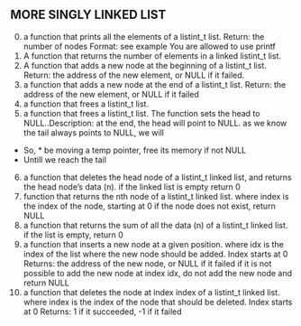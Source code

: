 ## MORE SINGLY LINKED LIST

0. a function that prints all the elements of a listint_t list.
Return: the number of nodes
Format: see example
You are allowed to use printf
1. A function that returns the number of elements in a linked listint_t list.
2. A function that adds a new node at the beginning of a listint_t list.
Return: the address of the new element, or NULL if it failed.
3. a function that adds a new node at the end of a listint_t list.
Return: the address of the new element, or NULL if it failed
4. a function that frees a listint_t list.
5.  a function that frees a listint_t list.
The function sets the head to NULL..Description: at the end, the head will point to NULL.
 as we know the tail always points to NULL, we will
 * So, * be moving a temp pointer, free its memory if not NULL
 * Untill we reach the tail
6. a function that deletes the head node of a listint_t linked list, and returns the head node’s data (n).
if the linked list is empty return 0
7. function that returns the nth node of a listint_t linked list.
where index is the index of the node, starting at 0
if the node does not exist, return NULL
8. a function that returns the sum of all the data (n) of a listint_t linked list.
if the list is empty, return 0
9. a function that inserts a new node at a given position.
where idx is the index of the list where the new node should be added. Index starts at 0
Returns: the address of the new node, or NULL if it failed
if it is not possible to add the new node at index idx, do not add the new node and return NULL
10. a function that deletes the node at index index of a listint_t linked list.
where index is the index of the node that should be deleted. Index starts at 0
Returns: 1 if it succeeded, -1 if it failed